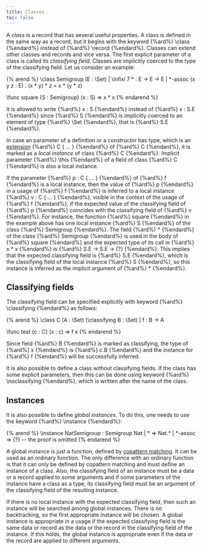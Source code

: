 ```yaml
---
title: Classes
toc: false
---
```


A _class_ is a record that has several useful properties.
A class is defined in the same way as a record, but it begins with the keyword {%ard%} \class {%endard%} instead of {%ard%} \record {%endard%}.
Classes can extend other classes and records and vice versa.
The first explicit parameter of a class is called its _classifying field_.
Classes are implicitly coerced to the type of the classifying field.
Let us consider an example:

{% arend %}
\class Semigroup (E : \Set)
  | \infixl 7 * : E -> E -> E
  | *-assoc (x y z : E) : (x * y) * z = x * (y * z)

\func square {S : Semigroup} (x : S) => x * x
{% endarend %}

It is allowed to write {%ard%} x : S {%endard%} instead of {%ard%} x : S.E {%endard%} since {%ard%} S {%endard%} is implicitly coerced to an element of type {%ard%} \Set {%endard%}, that is {%ard%} S.E {%endard%}.

In case an parameter of a definition or a constructor has type, which is an [extension](../expressions/class-ext) {%ard%} C { ... } {%endard%} of {%ard%} C {%endard%},
it is marked as a _local instance_ of class {%ard%} C {%endard%}. Implicit parameter {%ard%} \this {%endard%} of a field of class {%ard%} C {%endard%} is also a local instance. 

If the parameter {%ard%} p : C { ... } {%endard%} of {%ard%} f {%endard%} is a local instance, then the value of {%ard%} p {%endard%} in a usage of {%ard%} f {%endard%} is inferred to 
a local instance {%ard%} v : C { ... } {%endard%}, visible in the context of the usage of {%ard%} f {%endard%}, if the expected value of the classifying
field of {%ard%} p {%endard%} coincides with the classifying field of {%ard%} v {%endard%}. 
For instance, the function {%ard%} square {%endard%} in the example above has one local instance {%ard%} S {%endard%} of the class {%ard%} Semigroup {%endard%}.
The field {%ard%} * {%endard%} of the class {%ard%} Semigroup {%endard%} is used in the body of {%ard%} square {%endard%} and the expected type of its call in {%ard%} x * x {%endard%} is 
{%ard%} S.E -> S.E -> {?} {%endard%}. This implies that the expected classifying field is {%ard%} S.E {%endard%}, which is the classifying field of the
local instance {%ard%} S {%endard%}, so this instance is inferred as the implicit argument of {%ard%} * {%endard%}.

## Classifying fields

The classifying field can be specified explicitly with keyword {%ard%} \classifying {%endard%} as follows:

{% arend %}
\class C (A : \Set) (\classifying B : \Set)
  | f : B -> A

\func test {c : C} (x : c) => f x
{% endarend %}

Since field {%ard%} B {%endard%} is marked as classifying, the type of {%ard%} x {%endard%} is {%ard%} c.B {%endard%} and the instance for {%ard%} f {%endard%} will be successfully inferred.

It is also possible to define a class without classifying fields.
If the class has some explicit parameters, then this can be done using keyword {%ard%} \noclassifying {%endard%}, which is written after the name of the class.

## Instances

It is also possible to define _global instances_.
To do this, one needs to use the keyword {%ard%} \instance {%endard%}:

{% arend %}
\instance NatSemigroup : Semigroup Nat
  | * => Nat.*
  | *-assoc => {?} -- the proof is omitted
{% endarend %}

A global instance is just a function, defined by [copattern matching](functions#copattern-matching).
It can be used as an ordinary function.
The only difference with an ordinary function is that it can only be defined by copattern matching and must define an
instance of a class.
Also, the classifying field of an instance must be a data or a record applied to some arguments and if some parameters
of the instance have a class as a type, its classifying field must be an argument of the classifying field of the 
resulting instance.

If there is no local instance with the expected classifying field, then such an instance will be searched among
global instances.
There is no backtracking, so the first appropriate instance will be chosen.
A global instance is appropriate in a usage if the expected classifying field is the same data or record
as the data or the record in the classifying field of the instance. If this holds, the global instance
is appropriate even if the data or the record are applied to different arguments.
